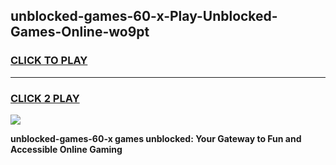 
## unblocked-games-60-x-Play-Unblocked-Games-Online-wo9pt
<h3>
<a href="https://premium76.site?title=unblocked-games-60-x&ref=24A">CLICK TO PLAY</a></h3>
<hr>

<h3>
<a href="https://premium76.site?title=unblocked-games-60-x&ref=24A">CLICK 2 PLAY</a>
  
</h3>

<a href="https://premium76.site?title=unblocked-games-60-x&ref=24A"><img src="https://clearcache.store/games.png"></a>


**unblocked-games-60-x games unblocked: Your Gateway to Fun and Accessible Online Gaming**
